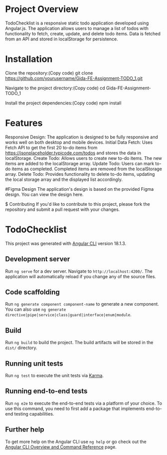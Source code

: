 # Project Overview
TodoChecklist is a responsive static todo application developed using Angular.js. The application allows users to manage a list of todos with functionality to fetch, create, update, and delete todo items. Data is fetched from an API and stored in localStorage for persistence.

# Installation
Clone the repository:(Copy code)
git clone https://github.com/yourusername/Gida-FE-Assignment-TODO_1.git

Navigate to the project directory:(Copy code)
cd Gida-FE-Assignment-TODO_1

Install the project dependencies:(Copy code)
npm install

# Features
Responsive Design: The application is designed to be fully responsive and works well on both desktop and mobile devices.
Initial Data Fetch: Uses Fetch API to get the first 20 to-do items from https://jsonplaceholder.typicode.com/todos and stores the data in localStorage.
Create Todo: Allows users to create new to-do items. The new items are added to the localStorage array.
Update Todo: Users can mark to-do items as completed. Completed items are removed from the localStorage array.
Delete Todo: Provides functionality to delete to-do items, updating the local storage array and the displayed list accordingly.

#Figma Design
The application's design is based on the provided Figma design. You can view the design here.

$ Contributing
If you'd like to contribute to this project, please fork the repository and submit a pull request with your changes.

# TodoChecklist

This project was generated with [Angular CLI](https://github.com/angular/angular-cli) version 18.1.3.

## Development server

Run `ng serve` for a dev server. Navigate to `http://localhost:4200/`. The application will automatically reload if you change any of the source files.

## Code scaffolding

Run `ng generate component component-name` to generate a new component. You can also use `ng generate directive|pipe|service|class|guard|interface|enum|module`.

## Build

Run `ng build` to build the project. The build artifacts will be stored in the `dist/` directory.

## Running unit tests

Run `ng test` to execute the unit tests via [Karma](https://karma-runner.github.io).

## Running end-to-end tests

Run `ng e2e` to execute the end-to-end tests via a platform of your choice. To use this command, you need to first add a package that implements end-to-end testing capabilities.

## Further help

To get more help on the Angular CLI use `ng help` or go check out the [Angular CLI Overview and Command Reference](https://angular.dev/tools/cli) page.
